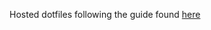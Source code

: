 Hosted dotfiles following the guide found [here](https://www.ackama.com/what-we-think/the-best-way-to-store-your-dotfiles-a-bare-git-repository-explained/)
